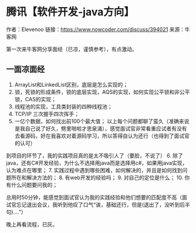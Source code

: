 # 腾讯【软件开发-java方向】

作者：Elevenoo
链接：https://www.nowcoder.com/discuss/394021
来源：牛客网

第一次来牛客网分享面经（已凉，谨慎参考），有点激动。

## 一面凉面经

1. ArrayList和LinkedList区别，底层是怎么实现的；
2. 锁，死锁的形成条件，锁的底层实现，AQS的实现，如何实现公平锁和非公平锁，CAS的实现；
3. 线程池的实现，工具类封装的四种线程池；
4. TCP/IP 三次握手四次挥手；
5. 一亿个数据，如何找出前100个最大值；
以上每个问题都聊了蛮久（准确来说是我自己说了好久，劈里啪啦才思泉涌），感觉面试官非常看重应试者有没有去看源码，好在我喜欢对着源码学习，所以答得自认为还行（也得到了面试官的认可）

到项目的环节了，我的实践项目真的是太不吸引人了（要脸，不说了）
6. 除了java，还有C#开发经验，为什么不选择用java而是选择用c#，如果用java实现，认为难点在哪里；
7. 实践过程中遇到哪些困难，如何解决的，并且是如何找到问题所在和解决方法的；
8. 有web开发的经验吗；
9. 对自己的定位是什么；
10. 你有什么问题要问我的；

总用时50分钟，能感觉到面试官认为我的实践经验和他们想要的匹配度不高（面试官忘记退出会议，我听到他叹了口气“诶，基础还行，但是(退出了，没听到后半句)....”）

晚上再看流程，已灰。